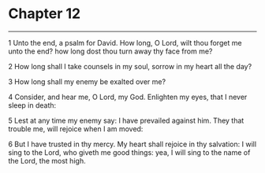 # Chapter 12

***

1 Unto the end, a psalm for David. How long, O Lord, wilt thou forget me unto the end? how long dost thou turn away thy face from me?

2 How long shall I take counsels in my soul, sorrow in my heart all the day?

3 How long shall my enemy be exalted over me?

4 Consider, and hear me, O Lord, my God. Enlighten my eyes, that I never sleep in death:

5 Lest at any time my enemy say: I have prevailed against him. They that trouble me, will rejoice when I am moved:

6 But I have trusted in thy mercy. My heart shall rejoice in thy salvation: I will sing to the Lord, who giveth me good things: yea, I will sing to the name of the Lord, the most high.

